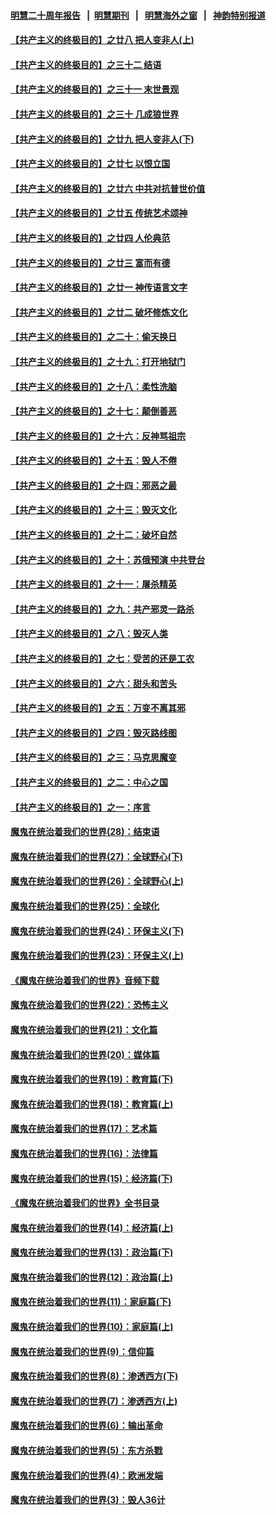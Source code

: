 #### [明慧二十周年报告](https://github.com/gfw-breaker/mh-reports/blob/master/README.md?t=07181036) &nbsp;&nbsp;|&nbsp;&nbsp;[明慧期刊](https://github.com/gfw-breaker/mh-qikan) &nbsp;&nbsp;|&nbsp;&nbsp; [明慧海外之窗](https://github.com/gfw-breaker/mh-news/blob/master/README.md?t=07181036) &nbsp;&nbsp;|&nbsp;&nbsp; [神韵特别报道](https://github.com/gfw-breaker/mh-news/blob/master/shenyun.md?t=07181036) 

#### [【共产主义的终极目的】之廿八 把人变非人(上)](../pages/nsc422/n11340492.md?t=07181036) 

#### [【共产主义的终极目的】之三十二 结语](../pages/nsc422/n11360535.md?t=07181036) 

#### [【共产主义的终极目的】之三十一 末世景观](../pages/nsc422/n11351129.md?t=07181036) 

#### [【共产主义的终极目的】之三十 几成狼世界](../pages/nsc422/n11348280.md?t=07181036) 

#### [【共产主义的终极目的】之廿九 把人变非人(下)](../pages/nsc422/n11344140.md?t=07181036) 

#### [【共产主义的终极目的】之廿七 以恨立国](../pages/nsc422/n11336944.md?t=07181036) 

#### [【共产主义的终极目的】之廿六 中共对抗普世价值](../pages/nsc422/n11324785.md?t=07181036) 

#### [【共产主义的终极目的】之廿五 传统艺术颂神](../pages/nsc422/n11296396.md?t=07181036) 

#### [【共产主义的终极目的】之廿四 人伦典范](../pages/nsc422/n11296397.md?t=07181036) 

#### [【共产主义的终极目的】之廿三 富而有德](../pages/nsc422/n11283598.md?t=07181036) 

#### [【共产主义的终极目的】之廿一 神传语言文字](../pages/nsc422/n11263265.md?t=07181036) 

#### [【共产主义的终极目的】之廿二 破坏修炼文化](../pages/nsc422/n11245728.md?t=07181036) 

#### [【共产主义的终极目的】之二十：偷天换日](../pages/nsc422/n11238846.md?t=07181036) 

#### [【共产主义的终极目的】之十九：打开地狱门](../pages/nsc422/n11206376.md?t=07181036) 

#### [【共产主义的终极目的】之十八：柔性洗脑](../pages/nsc422/n11199994.md?t=07181036) 

#### [【共产主义的终极目的】之十七：颠倒善恶](../pages/nsc422/n11179782.md?t=07181036) 

#### [【共产主义的终极目的】之十六：反神骂祖宗](../pages/nsc422/n11166798.md?t=07181036) 

#### [【共产主义的终极目的】之十五：毁人不倦](../pages/nsc422/n11166792.md?t=07181036) 

#### [【共产主义的终极目的】之十四：邪恶之最](../pages/nsc422/n11150249.md?t=07181036) 

#### [【共产主义的终极目的】之十三：毁灭文化](../pages/nsc422/n11135227.md?t=07181036) 

#### [【共产主义的终极目的】之十二：破坏自然](../pages/nsc422/n11135214.md?t=07181036) 

#### [【共产主义的终极目的】之十：苏俄预演 中共登台](../pages/nsc422/n11118424.md?t=07181036) 

#### [【共产主义的终极目的】之十一：屠杀精英](../pages/nsc422/n11118442.md?t=07181036) 

#### [【共产主义的终极目的】之九：共产邪灵一路杀](../pages/nsc422/n11114139.md?t=07181036) 

#### [【共产主义的终极目的】之八：毁灭人类](../pages/nsc422/n11108503.md?t=07181036) 

#### [【共产主义的终极目的】之七：受苦的还是工农](../pages/nsc422/n11101809.md?t=07181036) 

#### [【共产主义的终极目的】之六：甜头和苦头](../pages/nsc422/n11096971.md?t=07181036) 

#### [【共产主义的终极目的】之五：万变不离其邪](../pages/nsc422/n11091285.md?t=07181036) 

#### [【共产主义的终极目的】之四：毁灭路线图](../pages/nsc422/n11086284.md?t=07181036) 

#### [【共产主义的终极目的】之三：马克思魔变](../pages/nsc422/n11061941.md?t=07181036) 

#### [【共产主义的终极目的】之二：中心之国](../pages/nsc422/n11047728.md?t=07181036) 

#### [【共产主义的终极目的】之一：序言](../pages/nsc422/n11086077.md?t=07181036) 

#### [魔鬼在统治着我们的世界(28)：结束语](../pages/nsc422/n10936246.md?t=07181036) 

#### [魔鬼在统治着我们的世界(27)：全球野心(下)](../pages/nsc422/n10928319.md?t=07181036) 

#### [魔鬼在统治着我们的世界(26)：全球野心(上)](../pages/nsc422/n10900318.md?t=07181036) 

#### [魔鬼在统治着我们的世界(25)：全球化](../pages/nsc422/n10788205.md?t=07181036) 

#### [魔鬼在统治着我们的世界(24)：环保主义(下)](../pages/nsc422/n10695307.md?t=07181036) 

#### [魔鬼在统治着我们的世界(23)：环保主义(上)](../pages/nsc422/n10688613.md?t=07181036) 

#### [《魔鬼在统治着我们的世界》音频下载](../pages/nsc422/n10635553.md?t=07181036) 

#### [魔鬼在统治着我们的世界(22)：恐怖主义](../pages/nsc422/n10614727.md?t=07181036) 

#### [魔鬼在统治着我们的世界(21)：文化篇](../pages/nsc422/n10597706.md?t=07181036) 

#### [魔鬼在统治着我们的世界(20)：媒体篇](../pages/nsc422/n10586579.md?t=07181036) 

#### [魔鬼在统治着我们的世界(19)：教育篇(下)](../pages/nsc422/n10564808.md?t=07181036) 

#### [魔鬼在统治着我们的世界(18)：教育篇(上)](../pages/nsc422/n10526970.md?t=07181036) 

#### [魔鬼在统治着我们的世界(17)：艺术篇](../pages/nsc422/n10499093.md?t=07181036) 

#### [魔鬼在统治着我们的世界(16)：法律篇](../pages/nsc422/n10485969.md?t=07181036) 

#### [魔鬼在统治着我们的世界(15)：经济篇(下)](../pages/nsc422/n10469975.md?t=07181036) 

#### [《魔鬼在统治着我们的世界》全书目录](../pages/nsc422/n10464261.md?t=07181036) 

#### [魔鬼在统治着我们的世界(14)：经济篇(上)](../pages/nsc422/n10457370.md?t=07181036) 

#### [魔鬼在统治着我们的世界(13)：政治篇(下)](../pages/nsc422/n10448270.md?t=07181036) 

#### [魔鬼在统治着我们的世界(12)：政治篇(上)](../pages/nsc422/n10444576.md?t=07181036) 

#### [魔鬼在统治着我们的世界(11)：家庭篇(下)](../pages/nsc422/n10440961.md?t=07181036) 

#### [魔鬼在统治着我们的世界(10)：家庭篇(上)](../pages/nsc422/n10435448.md?t=07181036) 

#### [魔鬼在统治着我们的世界(9)：信仰篇](../pages/nsc422/n10432159.md?t=07181036) 

#### [魔鬼在统治着我们的世界(8)：渗透西方(下)](../pages/nsc422/n10429603.md?t=07181036) 

#### [魔鬼在统治着我们的世界(7)：渗透西方(上)](../pages/nsc422/n10426013.md?t=07181036) 

#### [魔鬼在统治着我们的世界(6)：输出革命](../pages/nsc422/n10421536.md?t=07181036) 

#### [魔鬼在统治着我们的世界(5)：东方杀戮](../pages/nsc422/n10417707.md?t=07181036) 

#### [魔鬼在统治着我们的世界(4)：欧洲发端](../pages/nsc422/n10414890.md?t=07181036) 

#### [魔鬼在统治着我们的世界(3)：毁人36计](../pages/nsc422/n10411583.md?t=07181036) 

